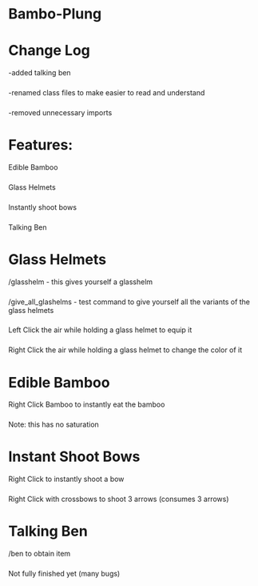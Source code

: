 # Bambo-Plung
# Change Log

-added talking ben
###
-renamed class files to make easier to read and understand
###
-removed unnecessary imports




# Features:

Edible Bamboo
###
Glass Helmets
###
Instantly shoot bows
###
Talking Ben

# Glass Helmets

/glasshelm - this gives yourself a glasshelm 
###
/give_all_glashelms - test command to give yourself all the variants of the glass helmets
###
Left Click the air while holding a glass helmet to equip it
###
Right Click the air while holding a glass helmet to change the color of it
###
# Edible Bamboo

Right Click Bamboo to instantly eat the bamboo
###
Note: this has no saturation 
###

# Instant Shoot Bows
Right Click to instantly shoot a bow
###
Right Click with crossbows to shoot 3 arrows (consumes 3 arrows)
# Talking Ben
/ben to obtain item
###
Not fully finished yet (many bugs)
###

